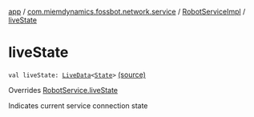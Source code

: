 [app](../../index.md) / [com.miemdynamics.fossbot.network.service](../index.md) / [RobotServiceImpl](index.md) / [liveState](./live-state.md)

# liveState

`val liveState: `[`LiveData`](https://developer.android.com/reference/androidx/lifecycle/LiveData.html)`<`[`State`](../-robot-service/-state/index.md)`>` [(source)](https://github.com/binyot/fossbot/tree/master/app/src/main/java/com/miemdynamics/fossbot/network/service/RobotServiceImpl.kt#L31)

Overrides [RobotService.liveState](../-robot-service/live-state.md)

Indicates current service connection state

